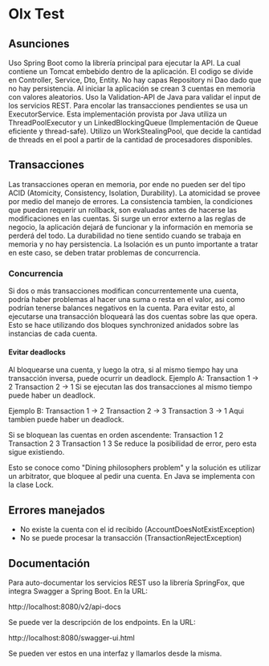 # Olx Test

## Asunciones

Uso Spring Boot como la librería principal para ejecutar la API. La cual contiene un Tomcat embebido dentro de la aplicación.
El codigo se divide en Controller, Service, Dto, Entity. No hay capas Repository ni Dao dado que no hay persistencia.
Al iniciar la aplicación se crean 3 cuentas en memoria con valores aleatorios.
Uso la Validation-API de Java para validar el input de los servicios REST.
Para encolar las transacciones pendientes se usa un ExecutorService. Esta implementación provista por Java utiliza un ThreadPoolExecutor y un LinkedBlockingQueue (Implementación de Queue eficiente y thread-safe).
Utilizo un WorkStealingPool, que decide la cantidad de threads en el pool a partir de la cantidad de procesadores disponibles.

## Transacciones
Las transacciones operan en memoria, por ende no pueden ser del tipo ACID (Atomicity, Consistency, Isolation, Durability).
La atomicidad se provee por medio del manejo de errores.
La consistencia tambien, la condiciones que puedan requerir un rollback, son evaluadas antes de hacerse las modificaciones en las cuentas. Si surge un error externo a las reglas de negocio, la aplicación dejará de funcionar y la información en memoria se perderá del todo.
La durabilidad no tiene sentido cuando se trabaja en memoria y no hay persistencia.
La Isolación es un punto importante a tratar en este caso, se deben tratar problemas de concurrencia.
### Concurrencia
Si dos o más transacciones modifican concurrentemente una cuenta, podría haber problemas al hacer una suma o resta en el valor, asi como podrían tenerse balances negativos en la cuenta.
Para evitar esto, al ejecutarse una transacción bloqueará las dos cuentas sobre las que opera. Esto se hace utilizando dos bloques synchronized anidados sobre las instancias de cada cuenta.
#### Evitar deadlocks
Al bloquearse una cuenta, y luego la otra, si al mismo tiempo hay una transacción inversa, puede ocurrir un deadlock.
Ejemplo A: 
Transaction 1 -> 2
Transaction 2 -> 1
Si se ejecutan las dos transacciones al mismo tiempo puede haber un deadlock.

Ejemplo B:
Transaction 1 -> 2
Transaction 2 -> 3
Transaction 3 -> 1
Aqui tambien puede haber un deadlock.

Si se bloquean las cuentas en orden ascendente:
Transaction 1 2
Transaction 2 3
Transaction 1 3
Se reduce la posibilidad de error, pero esta sigue existiendo.

Esto se conoce como "Dining philosophers problem" y la solución es utilizar un arbitrator, que bloquee al pedir una cuenta. En Java se implementa con la clase Lock.



## Errores manejados
* No existe la cuenta con el id recibido (AccountDoesNotExistException)
* No se puede procesar la transacción (TransactionRejectException)

## Documentación
Para auto-documentar los servicios REST uso la librería SpringFox, que integra Swagger a Spring Boot. En la URL:

http://localhost:8080/v2/api-docs

Se puede ver la descripción de los endpoints. En la URL:

http://localhost:8080/swagger-ui.html

Se pueden ver estos en una interfaz y llamarlos desde la misma.


